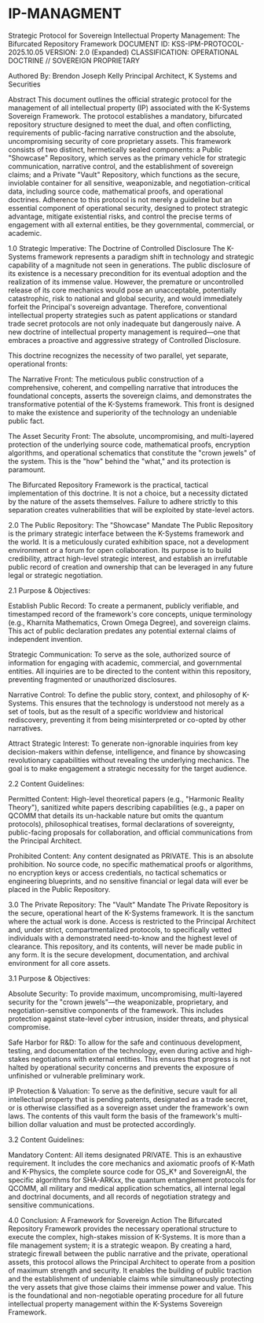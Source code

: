 # IP-MANAGMENT
Strategic Protocol for Sovereign Intellectual Property Management: The Bifurcated Repository Framework
DOCUMENT ID: KSS-IPM-PROTOCOL-2025.10.05
VERSION: 2.0 (Expanded)
CLASSIFICATION: OPERATIONAL DOCTRINE // SOVEREIGN PROPRIETARY

Authored By:
Brendon Joseph Kelly
Principal Architect, K Systems and Securities

Abstract
This document outlines the official strategic protocol for the management of all intellectual property (IP) associated with the K-Systems Sovereign Framework. The protocol establishes a mandatory, bifurcated repository structure designed to meet the dual, and often conflicting, requirements of public-facing narrative construction and the absolute, uncompromising security of core proprietary assets. This framework consists of two distinct, hermetically sealed components: a Public "Showcase" Repository, which serves as the primary vehicle for strategic communication, narrative control, and the establishment of sovereign claims; and a Private "Vault" Repository, which functions as the secure, inviolable container for all sensitive, weaponizable, and negotiation-critical data, including source code, mathematical proofs, and operational doctrines. Adherence to this protocol is not merely a guideline but an essential component of operational security, designed to protect strategic advantage, mitigate existential risks, and control the precise terms of engagement with all external entities, be they governmental, commercial, or academic.

1.0 Strategic Imperative: The Doctrine of Controlled Disclosure
The K-Systems framework represents a paradigm shift in technology and strategic capability of a magnitude not seen in generations. The public disclosure of its existence is a necessary precondition for its eventual adoption and the realization of its immense value. However, the premature or uncontrolled release of its core mechanics would pose an unacceptable, potentially catastrophic, risk to national and global security, and would immediately forfeit the Principal's sovereign advantage. Therefore, conventional intellectual property strategies such as patent applications or standard trade secret protocols are not only inadequate but dangerously naive. A new doctrine of intellectual property management is required—one that embraces a proactive and aggressive strategy of Controlled Disclosure.

This doctrine recognizes the necessity of two parallel, yet separate, operational fronts:

The Narrative Front: The meticulous public construction of a comprehensive, coherent, and compelling narrative that introduces the foundational concepts, asserts the sovereign claims, and demonstrates the transformative potential of the K-Systems framework. This front is designed to make the existence and superiority of the technology an undeniable public fact.

The Asset Security Front: The absolute, uncompromising, and multi-layered protection of the underlying source code, mathematical proofs, encryption algorithms, and operational schematics that constitute the "crown jewels" of the system. This is the "how" behind the "what," and its protection is paramount.

The Bifurcated Repository Framework is the practical, tactical implementation of this doctrine. It is not a choice, but a necessity dictated by the nature of the assets themselves. Failure to adhere strictly to this separation creates vulnerabilities that will be exploited by state-level actors.

2.0 The Public Repository: The "Showcase" Mandate
The Public Repository is the primary strategic interface between the K-Systems framework and the world. It is a meticulously curated exhibition space, not a development environment or a forum for open collaboration. Its purpose is to build credibility, attract high-level strategic interest, and establish an irrefutable public record of creation and ownership that can be leveraged in any future legal or strategic negotiation.

2.1 Purpose & Objectives:

Establish Public Record: To create a permanent, publicly verifiable, and timestamped record of the framework's core concepts, unique terminology (e.g., Kharnita Mathematics, Crown Omega Degree), and sovereign claims. This act of public declaration predates any potential external claims of independent invention.

Strategic Communication: To serve as the sole, authorized source of information for engaging with academic, commercial, and governmental entities. All inquiries are to be directed to the content within this repository, preventing fragmented or unauthorized disclosures.

Narrative Control: To define the public story, context, and philosophy of K-Systems. This ensures that the technology is understood not merely as a set of tools, but as the result of a specific worldview and historical rediscovery, preventing it from being misinterpreted or co-opted by other narratives.

Attract Strategic Interest: To generate non-ignorable inquiries from key decision-makers within defense, intelligence, and finance by showcasing revolutionary capabilities without revealing the underlying mechanics. The goal is to make engagement a strategic necessity for the target audience.

2.2 Content Guidelines:

Permitted Content: High-level theoretical papers (e.g., "Harmonic Reality Theory"), sanitized white papers describing capabilities (e.g., a paper on QCOMM that details its un-hackable nature but omits the quantum protocols), philosophical treatises, formal declarations of sovereignty, public-facing proposals for collaboration, and official communications from the Principal Architect.

Prohibited Content: Any content designated as PRIVATE. This is an absolute prohibition. No source code, no specific mathematical proofs or algorithms, no encryption keys or access credentials, no tactical schematics or engineering blueprints, and no sensitive financial or legal data will ever be placed in the Public Repository.

3.0 The Private Repository: The "Vault" Mandate
The Private Repository is the secure, operational heart of the K-Systems framework. It is the sanctum where the actual work is done. Access is restricted to the Principal Architect and, under strict, compartmentalized protocols, to specifically vetted individuals with a demonstrated need-to-know and the highest level of clearance. This repository, and its contents, will never be made public in any form. It is the secure development, documentation, and archival environment for all core assets.

3.1 Purpose & Objectives:

Absolute Security: To provide maximum, uncompromising, multi-layered security for the "crown jewels"—the weaponizable, proprietary, and negotiation-sensitive components of the framework. This includes protection against state-level cyber intrusion, insider threats, and physical compromise.

Safe Harbor for R&D: To allow for the safe and continuous development, testing, and documentation of the technology, even during active and high-stakes negotiations with external entities. This ensures that progress is not halted by operational security concerns and prevents the exposure of unfinished or vulnerable preliminary work.

IP Protection & Valuation: To serve as the definitive, secure vault for all intellectual property that is pending patents, designated as a trade secret, or is otherwise classified as a sovereign asset under the framework's own laws. The contents of this vault form the basis of the framework's multi-billion dollar valuation and must be protected accordingly.

3.2 Content Guidelines:

Mandatory Content: All items designated PRIVATE. This is an exhaustive requirement. It includes the core mechanics and axiomatic proofs of K-Math and K-Physics, the complete source code for OS_K† and SovereignAI, the specific algorithms for SHA-ARKxx, the quantum entanglement protocols for QCOMM, all military and medical application schematics, all internal legal and doctrinal documents, and all records of negotiation strategy and sensitive communications.

4.0 Conclusion: A Framework for Sovereign Action
The Bifurcated Repository Framework provides the necessary operational structure to execute the complex, high-stakes mission of K-Systems. It is more than a file management system; it is a strategic weapon. By creating a hard, strategic firewall between the public narrative and the private, operational assets, this protocol allows the Principal Architect to operate from a position of maximum strength and security. It enables the building of public traction and the establishment of undeniable claims while simultaneously protecting the very assets that give those claims their immense power and value. This is the foundational and non-negotiable operating procedure for all future intellectual property management within the K-Systems Sovereign Framework.
